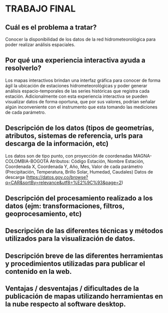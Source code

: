 # TRABAJO FINAL

## Cuál es el problema a tratar?

Conocer la disponibilidad de los datos de la red hidrometeorológica para poder realizar análisis espaciales.

## Por qué una experiencia interactiva ayuda a resolverlo?

Los mapas interactivos brindan una interfaz gráfica para conocer de forma ágil la ubicación de estaciones hidrometeorológicas y poder generar análisis espacio-temporales de las series históricas que registra cada estación. Adicionalmente con esta experiencia interactiva se pueden visualizar datos de forma oportuna, que por sus valores, podrían señalar algún inconveniente con el instrumento que esta tomando las mediciones de cada parámetro.

## Descripción de los datos (tipos de geometrías, atributos, sistemas de referencia, urls para descarga de la información, etc)

Los datos son de tipo punto, con proyección de coordenadas MAGNA-COLOMBIA-BOGOTÁ
Atributos: Código Estación, Nombre Estación, Coordenada X, Coordenada Y, Año, Mes, Valor de cada parámetro (Precipitación, Temperatura, Brillo Solar, Humedad, Caudales)
Datos de descarga (https://datos.gov.co/browse?q=CAR&sortBy=relevance&utf8=%E2%9C%93&page=2)


## Descripción del procesamiento realizado a los datos (ejm: transformaciones, filtros, geoprocesamiento, etc)
## Descripción de las diferentes técnicas y métodos utilizados para la visualización de datos.
## Descripción breve de las diferentes herramientas y procedimientos utilizadas para publicar el contenido en la web.
## Ventajas / desventajas / dificultades de la publicación de mapas utilizando herramientas en la nube respecto al software desktop.
